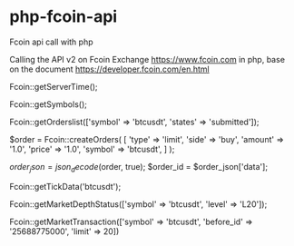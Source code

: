 # php-fcoin-api
Fcoin api call with php

Calling the API v2 on Fcoin Exchange https://www.fcoin.com in php, base on the document https://developer.fcoin.com/en.html

Fcoin::getServerTime();

Fcoin::getSymbols();

Fcoin::getOrderslist(['symbol' => 'btcusdt', 'states' => 'submitted']);

$order = Fcoin::createOrders(
    [
        'type'   => 'limit',
        'side'   => 'buy',
        'amount' => '1.0',
        'price'  => '1.0',
        'symbol' => 'btcusdt',
    ]
);

$order_json = json_decode($order, true);
$order_id   = $order_json['data'];


Fcoin::getTickData('btcusdt');

Fcoin::getMarketDepthStatus(['symbol' => 'btcusdt', 'level' => 'L20']);

Fcoin::getMarketTransaction(['symbol' => 'btcusdt', 'before_id' => '25688775000', 'limit' => 20])

